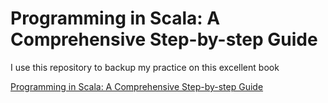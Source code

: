 # Programming in Scala: A Comprehensive Step-by-step Guide

I use this repository to backup my practice on this excellent book

[Programming in Scala: A Comprehensive Step-by-step Guide](https://www.amazon.com/Programming-Scala-Updated-2-12/dp/0981531687/ref=sr_1_1?ie=UTF8&qid=1521296664&sr=8-1&keywords=scala+odersky)
